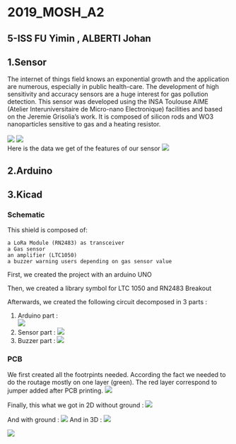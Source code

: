 # 2019_MOSH_A2
## 5-ISS FU Yimin , ALBERTI Johan
## 1.Sensor
   The internet of things field knows an exponential growth and the application are numerous, especially in public health-care. The development of high sensitivity and accuracy sensors are a huge interest for gas pollution detection. This sensor was developed using the INSA Toulouse AIME (Atelier Interuniversitaire de Micro-nano Electronique) facilities and based on the Jeremie Grisolia’s work. It is composed of silicon rods and WO3 nanoparticles sensitive to gas and a heating resistor.<br>
   <br>
   ![](https://github.com/MOSH-Insa-Toulouse/2019_MOSH_A2/blob/master/Pics/Screen%20Shot%202020-01-21%20at%209.51.03%20AM.png)
   ![](https://github.com/MOSH-Insa-Toulouse/2019_MOSH_A2/blob/master/Pics/Screen%20Shot%202020-01-21%20at%209.51.12%20AM.png)
   <br>Here is the data we get of the features of our sensor
   ![](https://github.com/MOSH-Insa-Toulouse/2019_MOSH_A2/blob/master/Pics/DATA.png)
## 2.Arduino
## 3.Kicad
### Schematic

This shield is composed of:

    a LoRa Module (RN2483) as transceiver
    a Gas sensor
    an amplifier (LTC1050)
    a buzzer warning users depending on gas sensor value

First, we created the project with an arduino UNO

Then, we created a library symbol for LTC 1050 and RN2483 Breakout

Afterwards, we created the following circuit decomposed in 3 parts : 
<br>
1. Arduino part :<br>
![](https://github.com/MOSH-Insa-Toulouse/2019_MOSH_A2/blob/master/Pics/montage%20arduino.JPG)<br>
2. Sensor part :
![](https://github.com/MOSH-Insa-Toulouse/2019_MOSH_A2/blob/master/Pics/montage%20capteur.JPG)<br>
3. Buzzer part :
![](https://github.com/MOSH-Insa-Toulouse/2019_MOSH_A2/blob/master/Pics/montage%20buzzer.JPG)<br>

### PCB

We first created all the footrpints needed. According the fact we needed to do the routage mostly on one layer (green). The red layer correspond to jumper added after PCB printing.
![](https://github.com/MOSH-Insa-Toulouse/2019_MOSH_A2/blob/master/Pics/PCBLayout.PNG)

Finally, this what we got in 2D without ground :
![](https://github.com/MOSH-Insa-Toulouse/2019_MOSH_A2/blob/master/Pics/pcb%202d%20sans%20masse.JPG)

And with ground :
![](https://github.com/MOSH-Insa-Toulouse/2019_MOSH_A2/blob/master/Pics/pcb%202d%20avec%20masse.JPG)
And in 3D : 
![](https://github.com/MOSH-Insa-Toulouse/2019_MOSH_A2/blob/master/Pics/pcb%203D%201.JPG)

![](https://github.com/MOSH-Insa-Toulouse/2019_MOSH_A2/blob/master/Pics/pcb%203D%202.JPG)
